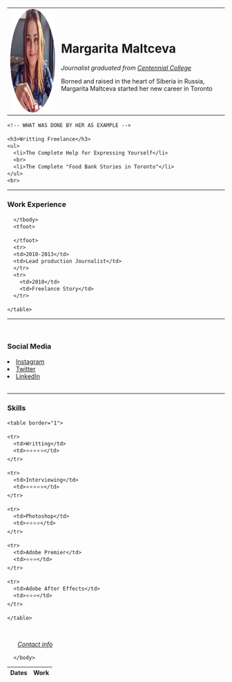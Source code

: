 <!DOCTYPE html>
<html lang="en" dir="ltr">

  <head>
    <meta charset="utf-8">
    <title>✒Margarita's Personal Site</title>
  </head>

   <!-- RESUMING -->

  <body>
    <table cellspacing="20">
      <tr>
        <td><img src="circle-cropped.png" alt="Image" height="240" width="240"></td>
        <td><h1>Margarita Maltceva</h1>
        <p><em><i>Journalist graduated from </i><a href="https://www.centennialcollege.ca/">Centennial College</a></em></p>
        <p>Borned and raised in the heart of Siberia in Russia, Margarita Maltceva started her new career in Toronto</p></td>
      </tr>
    </table>


    <!-- WHAT WAS DONE BY HER AS EXAMPLE -->

    <h3>Writting Freelance</h3>
    <ul>
      <li>The Complete Help for Expressing Yourself</li>
      <br>
      <li>The Complete "Food Bank Stories in Toronto"</li>
    </ul>
    <br>
<hr>
      <h3>Work Experience</h3>
    <table cellspacing="10">
      <thead>
        <th>Dates</th>
        <th>Work</th>
      </thead>
      <tbody>

      </tbody>
      <tfoot>

      </tfoot>
      <tr>
      <td>2010-2013</td>
      <td>Lead production Journalist</td>
      </tr>
      <tr>
        <td>2010</td>
        <td>Freelance Story</td>
      </tr>

    </table>
<hr>
      <br>



  <h3>Social Media</h3>
    <li><a href="https://www.instagram.com/russian_child_/?hl=en">Instagram</a></li>
    <li><a href="https://twitter.com/russian_child_?lang=cs">Twitter</a></li>
    <li><a href="https://ca.linkedin.com/in/margarita-maltceva-836214170">LinkedIn</a></li>
    <br>
    <hr>

  <h3>Skills</h3>

    <table border="1">

    <tr>
      <td>Writting</td>
      <td>⭐⭐⭐⭐⭐</td>
    </tr>

    <tr>
      <td>Interviewing</td>
      <td>⭐⭐⭐⭐⭐</td>
    </tr>

    <tr>
      <td>Photoshop</td>
      <td>⭐⭐⭐⭐</td>
    </tr>

    <tr>
      <td>Adobe Premier</td>
      <td>⭐⭐⭐</td>
    </tr>

    <tr>
      <td>Adobe After Effects</td>
      <td>⭐⭐⭐</td>
    </tr>

    </table>

<br><ul><em><a href="contact.html">Contact info</a></em></ul>



      </body>



</html>
